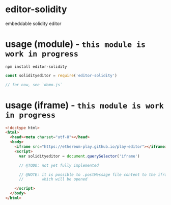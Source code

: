 # editor-solidity
embeddable solidity editor

# usage (module) - `this module is work in progress`
`npm install editor-solidity`
```js
const solidityeditor = require('editor-solidity')

// for now, see `demo.js`
```

# usage (iframe) - `this module is work in progress`
```html
<!doctype html>
<html>
  <head><meta charset="utf-8"></head>
  <body>
    <iframe src="https://ethereum-play.github.io/play-editor"></iframe>
    <script>
      var solidityeditor = document.querySelector('iframe')

      // @TODO: not yet fully implemented

      // @NOTE: it is possible to .postMessage file content to the iframe editor
      //        which will be opened

    </script>
  </body>
</html>
```
